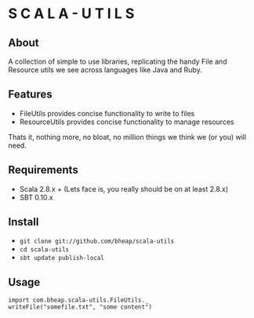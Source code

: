 # S C A L A - U T I L S

## About

A collection of simple to use libraries, replicating the handy File and Resource utils we see across languages like Java and Ruby.

## Features

- FileUtils provides concise functionality to write to files
- ResourceUtils provides concise functionality to manage resources

Thats it, nothing more, no bloat, no million things we think we (or you) will need.

## Requirements

- Scala 2.8.x + (Lets face is, you really should be on at least 2.8.x)
- SBT 0.10.x

## Install

- `git clone git://github.com/bheap/scala-utils`
- `cd scala-utils`
- `sbt update publish-local`

## Usage

    import com.bheap.scala-utils.FileUtils._
    writeFile("somefile.txt", "some content")